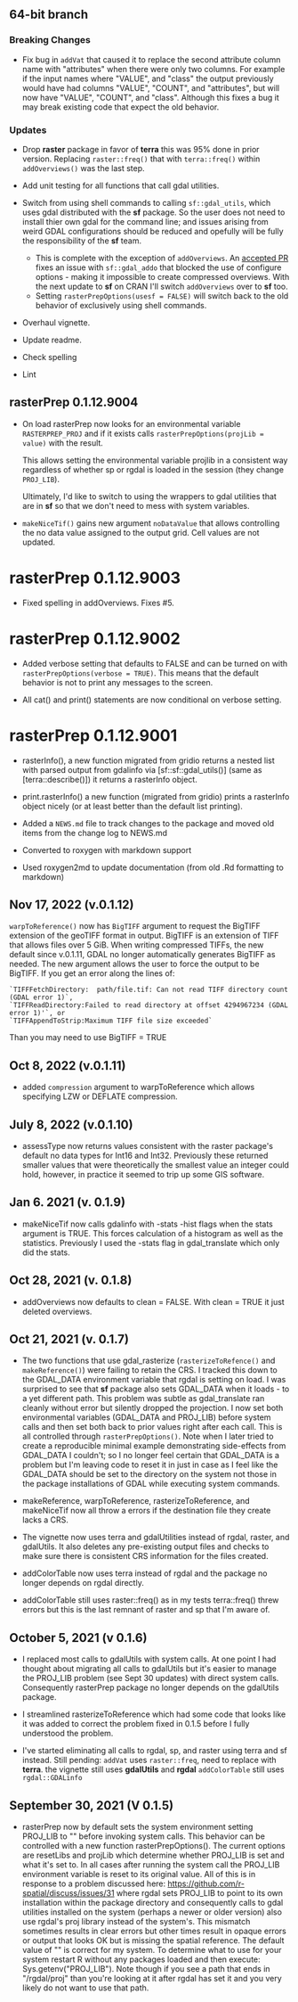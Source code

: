 ## 64-bit branch 

### Breaking Changes

  * Fix bug in `addVat` that caused it to replace the second 
  attribute column name with "attributes" when there were only two columns.
  For example if the input names where  "VALUE", and "class" the output 
  previously would have had columns  "VALUE", "COUNT", and "attributes", 
  but will now have "VALUE", "COUNT", and "class". Although this fixes a bug it
  may break existing code that expect the old behavior.

### Updates
  * Drop **raster** package in favor of **terra** this was 95% done in prior 
  version.  Replacing `raster::freq()` that with `terra::freq()` within
  `addOverviews()` was the last step.
  
  * Add unit testing for all functions that call gdal utilities.
  
  * Switch from using shell commands to calling `sf::gdal_utils`, 
  which uses gdal distributed with the **sf**
  package. So the user does not need to install thier own gdal for the 
  command line; and issues arising from weird GDAL configurations should be
  reduced and opefully will be fully the responsibility of the **sf** team.
    * This is complete with the exception of `addOverviews`. An 
    [accepted PR](https://github.com/r-spatial/sf/pull/2323)
    fixes an issue with `sf::gdal_addo` that blocked the use of 
    configure options - making it impossible to create compressed overviews. 
    With the next update to **sf** on CRAN I'll switch `addOverviews` over to
    **sf** too.
    * Setting `rasterPrepOptions(usesf = FALSE)` will switch back to the old 
    behavior of exclusively using shell commands.
  
  * Overhaul vignette.
  * Update readme.
  * Check spelling
  * Lint

## rasterPrep 0.1.12.9004

* On load rasterPrep now looks for an environmental variable `RASTERPREP_PROJ` 
  and if it exists calls `rasterPrepOptions(projLib = value)` with the result.

  This allows setting the environmental variable projlib in a consistent way 
  regardless of whether sp or rgdal is loaded in the session 
  (they change `PROJ_LIB`).  

  Ultimately, I'd like to switch to using the wrappers to gdal utilities that
  are in **sf** so that we don't need to mess with system variables.

* `makeNiceTif()` gains new argument `noDataValue` that allows controlling the
  no data value assigned to the output grid. Cell values are not updated.

# rasterPrep 0.1.12.9003

* Fixed spelling in addOverviews. Fixes #5.

# rasterPrep 0.1.12.9002

* Added verbose setting that defaults to FALSE and can be turned on with `rasterPrepOptions(verbose = TRUE)`.  This means that the default behavior is 
not to print any messages to the screen.

* All cat() and print() statements are now conditional on verbose setting.

# rasterPrep 0.1.12.9001

* rasterInfo(), a new function migrated from gridio returns a nested list with
parsed output from gdalinfo via [sf::sf::gdal_utils()] 
(same as [terra::describe()]) it returns a rasterInfo object.

* print.rasterInfo() a new function (migrated from gridio) prints a rasterInfo
object nicely (or at least better than the default list printing).

* Added a `NEWS.md` file to track changes to the package and moved old items from
the change log to NEWS.md

* Converted to roxygen with markdown support

* Used roxygen2md to update documentation (from old .Rd formatting to markdown)


## Nov 17, 2022 (v.0.1.12) 
`warpToReference()` now has `BigTIFF` argument to request the BigTIFF extension
of the geoTIFF format in output.
BigTIFF is an extension of TIFF that allows files 
over 5 GiB. When writing compressed TIFFs, the new default since v.0.1.11, 
GDAL no longer automatically generates BigTIFF as needed. The new argument 
allows the user to force the output to be BigTIFF. If you get an error along 
the lines of:

    `TIFFFetchDirectory:  path/file.tif: Can not read TIFF directory count (GDAL error 1)`, 
    `TIFFReadDirectory:Failed to read directory at offset 4294967234 (GDAL error 1)'`, or
    `TIFFAppendToStrip:Maximum TIFF file size exceeded` 

Than you may need to use BigTIFF = TRUE

## Oct 8, 2022 (v.0.1.11) 

* added `compression` argument to warpToReference which allows specifying LZW 
or DEFLATE compression.

## July 8, 2022 (v.0.1.10) 

* assessType now returns values consistent with the raster package's default no data types for Int16 and Int32. Previously these returned smaller values that were theoretically the smallest value an integer could hold, however, in practice it seemed to trip up some GIS software.

## Jan 6. 2021 (v. 0.1.9) 
* makeNiceTif now calls gdalinfo with -stats -hist flags when the stats argument 
is TRUE. This forces calculation of a histogram as well as the statistics. 
Previously I used the -stats flag in gdal_translate which only did the stats.

## Oct 28, 2021 (v. 0.1.8)

* addOverviews now defaults to clean = FALSE. With clean = TRUE it just deleted overviews.

## Oct 21, 2021 (v. 0.1.7)

* The two functions that use gdal_rasterize (`rasterizeToRefence()` and `makeReference()`) were failing to retain the CRS. I tracked this down to the GDAL_DATA environment variable that rgdal is setting on load.  I was surprised to see that **sf** package also sets GDAL_DATA when it loads - to a yet different path. This problem was subtle as gdal_translate ran cleanly without error but silently dropped the projection. I now set both environmental variables (GDAL_DATA and PROJ_LIB) before system calls and then set both back to prior values right after each call.  This is all controlled through `rasterPrepOptions()`.  Note when I later tried to create a reproducible minimal example demonstrating side-effects from GDAL_DATA I couldn't; so I no longer feel certain that GDAL_DATA is a problem but I'm leaving code to reset it in just in case as I feel like the GDAL_DATA should be set to the directory on the system not those in the package installations of GDAL while executing system commands.

* makeReference, warpToReference, rasterizeToReference, and makeNiceTif now all
throw a errors if the destination file they create lacks a CRS.  

* The vignette now uses terra and gdalUtilities instead of rgdal, raster, and 
gdalUtils. It also deletes any pre-existing output files and checks to make sure
there is consistent CRS information for the files created.

* addColorTable now uses terra instead of rgdal and the package no longer 
depends on rgdal directly.

* addColorTable still uses raster::freq() as in my tests terra::freq() threw
errors but this is the last remnant of raster and sp that I'm aware of.
  

## October 5, 2021 (v 0.1.6)

* I replaced most calls to gdalUtils with system calls.  At one point I had 
thought about migrating all calls to gdalUtils but it's easier to manage the PROJ_LIB problem (see Sept 30 updates) with direct system calls. Consequently rasterPrep package no longer depends on the gdalUtils package. 

* I streamlined rasterizeToReference which had some code that looks like it was
added to correct the problem fixed in 0.1.5 before I fully understood the problem.

* I've started eliminating all calls to rgdal, sp, and raster using terra and 
sf instead. Still pending:
  `addVat` uses `raster::freq`, need to replace with **terra**.
  the vignette still uses **gdalUtils** and **rgdal** 
  `addColorTable` still uses `rgdal::GDALinfo`

## September 30, 2021 (V 0.1.5)

* rasterPrep now by default sets the system environment setting  PROJ_LIB to  "" before invoking system calls. This behavior can be controlled with a new function rasterPrepOptions(). The current options are resetLibs and projLib which determine whether PROJ_LIB is set and what it's set to.  In all cases after running the system call the PROJ_LIB environment variable is reset to its original value. All of this is in response to a problem discussed here:  https://github.com/r-spatial/discuss/issues/31 where rgdal sets PROJ_LIB to point to its own installation within the package directory and consequently calls to gdal utilities installed on the system (perhaps a newer or older version) also use rgdal's proj library instead of the system's.  This mismatch sometimes results in clear errors but other times result in opaque errors or output that looks OK but is missing the spatial reference. The default value of "" is correct for my system. To determine what to use for your system restart R without any packages loaded and then execute: Sys.getenv("PROJ_LIB").  Note though if you see a path that ends in "/rgdal/proj" than you're looking at it after
rgdal has set it and you very likely do not want to use that path. 




